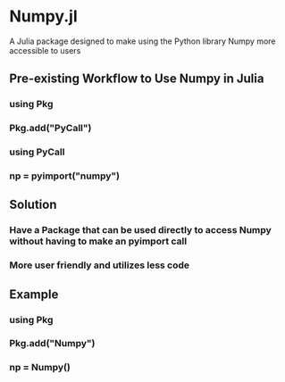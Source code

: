 # Numpy.jl
A Julia package designed to make using the Python library Numpy more accessible to users

## Pre-existing Workflow to Use Numpy in Julia
### using Pkg
### Pkg.add("PyCall")
### using PyCall
### np = pyimport("numpy")

## Solution 
### Have a Package that can be used directly to access Numpy without having to make an pyimport call 
### More user friendly and utilizes less code

## Example
### using Pkg
### Pkg.add("Numpy")
### np = Numpy()
